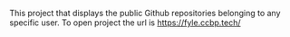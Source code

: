 This project that displays the public Github repositories belonging to any specific user.
To open project the url is https://fyle.ccbp.tech/
